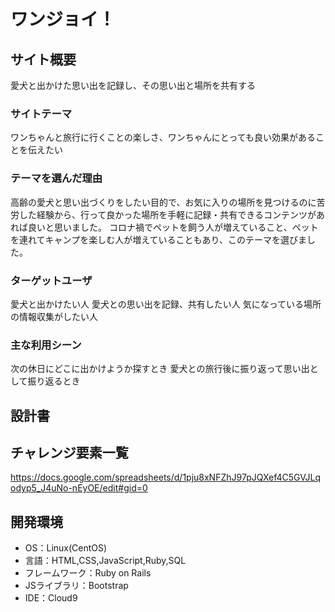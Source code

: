 # ワンジョイ！

## サイト概要
愛犬と出かけた思い出を記録し、その思い出と場所を共有する

### サイトテーマ
ワンちゃんと旅行に行くことの楽しさ、ワンちゃんにとっても良い効果があることを伝えたい

### テーマを選んだ理由
高齢の愛犬と思い出づくりをしたい目的で、お気に入りの場所を見つけるのに苦労した経験から、行って良かった場所を手軽に記録・共有できるコンテンツがあれば良いと思いました。
コロナ禍でペットを飼う人が増えていること、ペットを連れてキャンプを楽しむ人が増えていることもあり、このテーマを選びました。

### ターゲットユーザ
愛犬と出かけたい人
愛犬との思い出を記録、共有したい人
気になっている場所の情報収集がしたい人


### 主な利用シーン
次の休日にどこに出かけようか探すとき
愛犬との旅行後に振り返って思い出として振り返るとき


## 設計書


## チャレンジ要素一覧
https://docs.google.com/spreadsheets/d/1pju8xNFZhJ97pJQXef4C5GVJLqodyp5_J4uNo-nEyOE/edit#gid=0


## 開発環境
- OS：Linux(CentOS)
- 言語：HTML,CSS,JavaScript,Ruby,SQL
- フレームワーク：Ruby on Rails
- JSライブラリ：Bootstrap
- IDE：Cloud9
